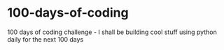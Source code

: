# 100-days-of-coding
100 days of coding challenge - I shall be building cool stuff using python daily for the next 100 days
